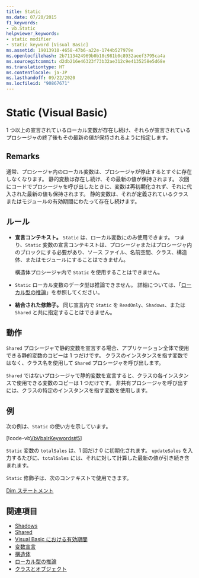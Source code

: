 ```yaml
---
title: Static
ms.date: 07/20/2015
f1_keywords:
- vb.Static
helpviewer_keywords:
- static modifier
- Static keyword [Visual Basic]
ms.assetid: 19013910-4658-47b6-a22e-1744b527979e
ms.openlocfilehash: 2b7113424969b0b18c981b0c8932aeef3795ca4a
ms.sourcegitcommit: d2db216e46323f73b32ae312c9e4135258e5d68e
ms.translationtype: HT
ms.contentlocale: ja-JP
ms.lasthandoff: 09/22/2020
ms.locfileid: "90867671"
---
```

# <a name="static-visual-basic"></a>Static (Visual Basic)

1 つ以上の宣言されているローカル変数が存在し続け、それらが宣言されているプロシージャの終了後もその最新の値が保持されるように指定します。  
  
## <a name="remarks"></a>Remarks  

 通常、プロシージャ内のローカル変数は、プロシージャが停止するとすぐに存在しなくなります。 静的変数は存在し続け、その最新の値が保持されます。 次回にコードでプロシージャを呼び出したときに、変数は再初期化されず、それに代入された最新の値も保持されます。 静的変数は、それが定義されているクラスまたはモジュールの有効期間にわたって存在し続けます。  
  
## <a name="rules"></a>ルール  
  
- **宣言コンテキスト。** `Static` は、ローカル変数にのみ使用できます。 つまり、`Static` 変数の宣言コンテキストは、プロシージャまたはプロシージャ内のブロックにする必要があり、ソース ファイル、名前空間、クラス、構造体、またはモジュールにすることはできません。  
  
     構造体プロシージャ内で `Static` を使用することはできません。  
  
- `Static` ローカル変数のデータ型は推論できません。 詳細については、「[ローカル型の推論](../../programming-guide/language-features/variables/local-type-inference.md)」を参照してください。  
  
- **結合された修飾子。** 同じ宣言内で `Static` を `ReadOnly`、`Shadows`、または `Shared` と共に指定することはできません。  
  
## <a name="behavior"></a>動作  

 `Shared` プロシージャで静的変数を宣言する場合、アプリケーション全体で使用できる静的変数のコピーは 1 つだけです。 クラスのインスタンスを指す変数ではなく、クラス名を使用して `Shared` プロシージャを呼び出します。  
  
 `Shared` ではないプロシージャで静的変数を宣言すると、クラスの各インスタンスで使用できる変数のコピーは 1 つだけです。 非共有プロシージャを呼び出すには、クラスの特定のインスタンスを指す変数を使用します。  
  
## <a name="example"></a>例  

 次の例は、`Static` の使い方を示しています。  
  
 [!code-vb[VbVbalrKeywords#5](~/samples/snippets/visualbasic/VS_Snippets_VBCSharp/VbVbalrKeywords/VB/Class1.vb#5)]  
  
 `Static` 変数の `totalSales` は、1 回だけ 0 に初期化されます。 `updateSales` を入力するたびに、`totalSales` には、それに対して計算した最新の値が引き続き含まれます。  
  
 `Static` 修飾子は、次のコンテキストで使用できます。  
  
 [Dim ステートメント](../statements/dim-statement.md)  
  
## <a name="see-also"></a>関連項目

- [Shadows](shadows.md)
- [Shared](shared.md)
- [Visual Basic における有効期間](../../programming-guide/language-features/declared-elements/lifetime.md)
- [変数宣言](../../programming-guide/language-features/variables/variable-declaration.md)
- [構造体](../../programming-guide/language-features/data-types/structures.md)
- [ローカル型の推論](../../programming-guide/language-features/variables/local-type-inference.md)
- [クラスとオブジェクト](../../programming-guide/language-features/objects-and-classes/index.md)
